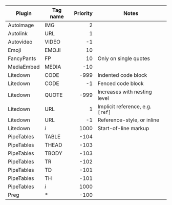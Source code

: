 Plugin     | Tag name | Priority | Notes
---------- | -------- | -------: | -----
Autoimage  | IMG      |        2 |
Autolink   | URL      |        1 |
Autovideo  | VIDEO    |       -1 |
Emoji      | EMOJI    |       10 |
FancyPants | FP       |       10 | Only on single quotes
MediaEmbed | MEDIA    |      -10 |
Litedown   | CODE     |     -999 | Indented code block
Litedown   | CODE     |       -1 | Fenced code block
Litedown   | QUOTE    |     -999 | Increases with nesting level
Litedown   | URL      |        1 | Implicit reference, e.g. `[ref]`
Litedown   | URL      |       -1 | Reference-style, or inline
Litedown   | *i*      |     1000 | Start-of-line markup
PipeTables | TABLE    |     -104 |
PipeTables | THEAD    |     -103 |
PipeTables | TBODY    |     -103 |
PipeTables | TR       |     -102 |
PipeTables | TD       |     -101 |
PipeTables | TH       |     -101 |
PipeTables | *i*      |     1000 |
Preg       | \*       |     -100 |